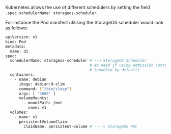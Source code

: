Kubernetes allows the use of different schedulers by setting the field
`.spec.schedulerName: storageos-scheduler`.

For instance the Pod manifest utilising the StorageOS scheduler would look as follows:

```bash
apiVersion: v1
kind: Pod
metadata:
  name: d1
spec:
  schedulerName: storageos-scheduler # --> StorageOS Scheduler
                                     # No need if using Admission Controller
                                     # (enabled by default)
  containers:
    - name: debian
      image: debian:9-slim
      command: ["/bin/sleep"]
      args: [ "3600" ]
      volumeMounts:
        - mountPath: /mnt
          name: v1
  volumes:
    - name: v1
      persistentVolumeClaim:
        claimName: persistent-volume # ----> StorageOS PVC

```
